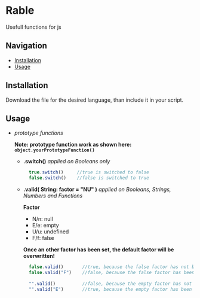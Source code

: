 # Rable

Usefull functions for js

## Navigation
- [Installation](#Installation)
- [Usage](#Usage)

## Installation

Download the file for the desired language, than include it in your script.

## Usage

* _prototype functions_
  
    __Note: prototype function work as shown here: ```object.yourPrototypeFunction()```__
    
    - __.switch()__
      _applied on Booleans only_
      ```javascript
        true.switch()     //true is switched to false
        false.switch()    //false is switched to true
      ```
    - __.valid( String: factor = "NU" )__
      _applied on Booleans, Strings, Numbers and Functions_
      
      __Factor__
        - N/n: null
        - E/e: empty
        - U/u: undefined
        - F/f: false
        
        __Once an other factor has been set, the default factor will be overwritten!__
      
      ```javascript
        false.valid()       //true, because the false factor has not been set.
        false.valid("F")    //false, because the false factor has been set.
        
        "".valid()          //false, because the empty factor has not been set.
        "".valid("E")       //true, because the empty factor has been set.
      ```
